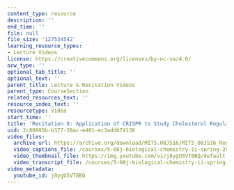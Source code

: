 ```yaml
---
content_type: resource
description: ''
end_time: ''
file: null
file_size: '127534542'
learning_resource_types:
- Lecture Videos
license: https://creativecommons.org/licenses/by-nc-sa/4.0/
ocw_type: ''
optional_tab_title: ''
optional_text: ''
parent_title: Lecture & Recitation Videos
parent_type: CourseSection
related_resources_text: ''
resource_index_text: ''
resourcetype: Video
start_time: ''
title: 'Recitation 8: Application of CRISPR to Study Cholesterol Regulation'
uid: 2c80995b-b377-38ac-e401-ec3addb74138
video_files:
  archive_url: https://archive.org/download/MIT5.08JS16/MIT5_08JS16_Recitation_08_300k.mp4
  video_captions_file: /courses/5-08j-biological-chemistry-ii-spring-2016/9ca3e72bd60d5b769461c943858349b0_j8ygU5VT8BQ.vtt
  video_thumbnail_file: https://img.youtube.com/vi/j8ygU5VT8BQ/default.jpg
  video_transcript_file: /courses/5-08j-biological-chemistry-ii-spring-2016/db6b644065779bc074ef9e344b502292_j8ygU5VT8BQ.pdf
video_metadata:
  youtube_id: j8ygU5VT8BQ
---
```

